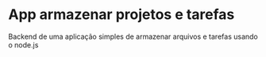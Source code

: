 # App armazenar projetos e tarefas 
 Backend de uma aplicação simples de armazenar arquivos e tarefas usando o node.js
